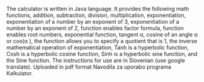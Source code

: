 The calculator is written in Java language. It provides the following math functions, addition, subtraction, division, multiplication, exponentiation, exponentiation of a number by an exponent of 3, exponentiation of a number by an exponent of 2, function enables factor formula, function enables root numbers, exponential function, tangent α, cosine of an angle α or cos(α ), the function allows you to specify a quotient that is 1, the inverse mathematical operation of exponentiation, Tanh is a hyperbolic function, Cosh is a hyperbolic cosine function, Sinh is a hyperbolic sine function, and the Sine function.
The instructions for use are in Slovenian (use google translate). Uploaded in pdf format Navodila za uporabo programa Kalkulator.
